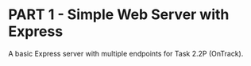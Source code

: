 # PART 1 - Simple Web Server with Express

A basic Express server with multiple endpoints for Task 2.2P (OnTrack).
